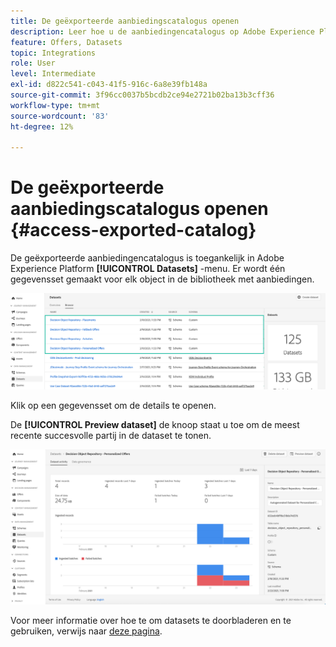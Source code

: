 ```yaml
---
title: De geëxporteerde aanbiedingscatalogus openen
description: Leer hoe u de aanbiedingencatalogus op Adobe Experience Platform kunt openen nadat deze is geëxporteerd
feature: Offers, Datasets
topic: Integrations
role: User
level: Intermediate
exl-id: d822c541-c043-41f5-916c-6a8e39fb148a
source-git-commit: 3f96cc0037b5bcdb2ce94e2721b02ba13b3cff36
workflow-type: tm+mt
source-wordcount: '83'
ht-degree: 12%

---
```


# De geëxporteerde aanbiedingscatalogus openen {#access-exported-catalog}

De geëxporteerde aanbiedingencatalogus is toegankelijk in Adobe Experience Platform **[!UICONTROL Datasets]** -menu. Er wordt één gegevensset gemaakt voor elk object in de bibliotheek met aanbiedingen.

![](../assets/datasets-list.png)

Klik op een gegevensset om de details te openen.

De **[!UICONTROL Preview dataset]** de knoop staat u toe om de meest recente succesvolle partij in de dataset te tonen.

![](../assets/dataset-activity.png)

Voor meer informatie over hoe te om datasets te doorbladeren en te gebruiken, verwijs naar [deze pagina](../../data/get-started-datasets.md).
